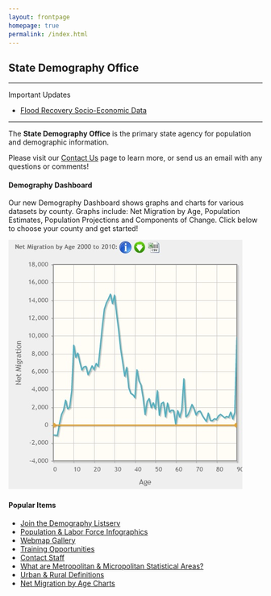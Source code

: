 ```yaml
---
layout: frontpage
homepage: true
permalink: /index.html
---  
```

## State Demography Office
---

Important Updates

- [Flood Recovery Socio-Economic Data](https://dola.colorado.gov/flood-blog/)

---

The **State Demography Office** is the primary state agency for population and demographic information. 

Please visit our [Contact Us]() page to learn more, or send us an email with any questions or comments!

#### Demography Dashboard  

  
Our new Demography Dashboard shows graphs and charts for various datasets by county. Graphs include: Net Migration by Age, Population Estimates, Population Projections and Components of Change. Click below to choose your county and get started!


<a href="https://dola.colorado.gov/demog_webapps/dashboard.jsf">![Dashboard](images/dashboard.jpg)</a>


#### Popular Items

- [Join the Demography Listserv](https://dola.colorado.gov/list_server/demography_signup.jsf)
- [Population & Labor Force Infographics]()
- [Webmap Gallery](http://dola.colorado.gov/gis-cms/content/map-gallery)
- [Training Opportunities]()
- [Contact Staff]()
- [What are Metropolitan & Micropolitan Statistical Areas?](http://www.census.gov/population/www/metroareas/metroarea.html)
- [Urban & Rural Definitions](http://www.census.gov/geo/www/ua/2010urbanruralclass.html)
- [Net Migration by Age Charts](https://dola.colorado.gov/demog_webapps/netMigrationByAgeComparison.jsf)